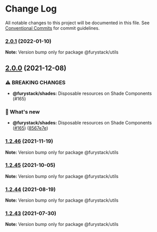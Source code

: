# Change Log

All notable changes to this project will be documented in this file.
See [Conventional Commits](https://conventionalcommits.org) for commit guidelines.

### [2.0.1](https://github.com/furystack/furystack/compare/@furystack/utils@2.0.0...@furystack/utils@2.0.1) (2022-01-10)

**Note:** Version bump only for package @furystack/utils






## [2.0.0](https://github.com/furystack/furystack/compare/@furystack/utils@1.2.46...@furystack/utils@2.0.0) (2021-12-08)


### ⚠ BREAKING CHANGES

* **@furystack/shades:** Disposable resources on Shade Components (#165)

### 🚀 What's new

* **@furystack/shades:** Disposable resources on Shade Components ([#165](https://github.com/furystack/furystack/issues/165)) ([8567e7e](https://github.com/furystack/furystack/commit/8567e7e2e01cec232a5f4448dfc0833c1f183229))




### [1.2.46](https://github.com/furystack/furystack/compare/@furystack/utils@1.2.45...@furystack/utils@1.2.46) (2021-11-19)

**Note:** Version bump only for package @furystack/utils






### [1.2.45](https://github.com/furystack/furystack/compare/@furystack/utils@1.2.44...@furystack/utils@1.2.45) (2021-10-05)

**Note:** Version bump only for package @furystack/utils






### [1.2.44](https://github.com/furystack/furystack/compare/@furystack/utils@1.2.14...@furystack/utils@1.2.44) (2021-08-19)

**Note:** Version bump only for package @furystack/utils






### [1.2.43](https://github.com/furystack/furystack/compare/@furystack/utils@1.2.14...@furystack/utils@1.2.43) (2021-07-30)

**Note:** Version bump only for package @furystack/utils
